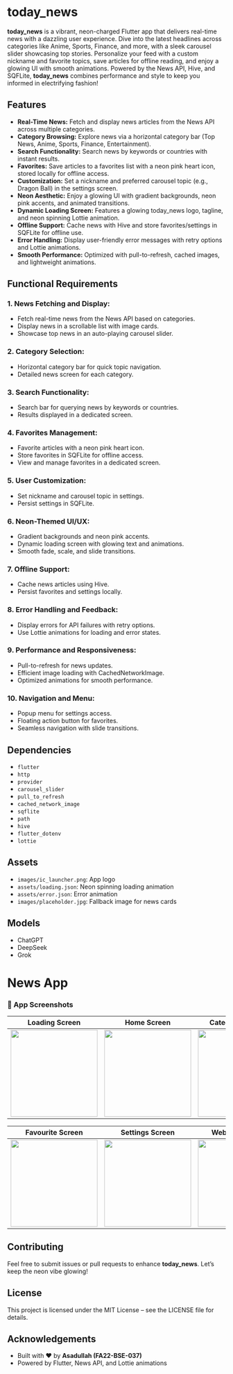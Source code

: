 
# today_news

**today_news** is a vibrant, neon-charged Flutter app that delivers real-time news with a dazzling user experience. Dive into the latest headlines across categories like Anime, Sports, Finance, and more, with a sleek carousel slider showcasing top stories. Personalize your feed with a custom nickname and favorite topics, save articles for offline reading, and enjoy a glowing UI with smooth animations. Powered by the News API, Hive, and SQFLite, **today_news** combines performance and style to keep you informed in electrifying fashion!

## Features
- **Real-Time News:** Fetch and display news articles from the News API across multiple categories.
- **Category Browsing:** Explore news via a horizontal category bar (Top News, Anime, Sports, Finance, Entertainment).
- **Search Functionality:** Search news by keywords or countries with instant results.
- **Favorites:** Save articles to a favorites list with a neon pink heart icon, stored locally for offline access.
- **Customization:** Set a nickname and preferred carousel topic (e.g., Dragon Ball) in the settings screen.
- **Neon Aesthetic:** Enjoy a glowing UI with gradient backgrounds, neon pink accents, and animated transitions.
- **Dynamic Loading Screen:** Features a glowing today_news logo, tagline, and neon spinning Lottie animation.
- **Offline Support:** Cache news with Hive and store favorites/settings in SQFLite for offline use.
- **Error Handling:** Display user-friendly error messages with retry options and Lottie animations.
- **Smooth Performance:** Optimized with pull-to-refresh, cached images, and lightweight animations.

## Functional Requirements

### 1. News Fetching and Display:
- Fetch real-time news from the News API based on categories.
- Display news in a scrollable list with image cards.
- Showcase top news in an auto-playing carousel slider.

### 2. Category Selection:
- Horizontal category bar for quick topic navigation.
- Detailed news screen for each category.

### 3. Search Functionality:
- Search bar for querying news by keywords or countries.
- Results displayed in a dedicated screen.

### 4. Favorites Management:
- Favorite articles with a neon pink heart icon.
- Store favorites in SQFLite for offline access.
- View and manage favorites in a dedicated screen.

### 5. User Customization:
- Set nickname and carousel topic in settings.
- Persist settings in SQFLite.

### 6. Neon-Themed UI/UX:
- Gradient backgrounds and neon pink accents.
- Dynamic loading screen with glowing text and animations.
- Smooth fade, scale, and slide transitions.

### 7. Offline Support:
- Cache news articles using Hive.
- Persist favorites and settings locally.

### 8. Error Handling and Feedback:
- Display errors for API failures with retry options.
- Use Lottie animations for loading and error states.

### 9. Performance and Responsiveness:
- Pull-to-refresh for news updates.
- Efficient image loading with CachedNetworkImage.
- Optimized animations for smooth performance.

### 10. Navigation and Menu:
- Popup menu for settings access.
- Floating action button for favorites.
- Seamless navigation with slide transitions.

## Dependencies
- `flutter`
- `http`
- `provider`
- `carousel_slider`
- `pull_to_refresh`
- `cached_network_image`
- `sqflite`
- `path`
- `hive`
- `flutter_dotenv`
- `lottie`

## Assets
- `images/ic_launcher.png`: App logo
- `assets/loading.json`: Neon spinning loading animation
- `assets/error.json`: Error animation
- `images/placeholder.jpg`: Fallback image for news cards

## Models
- ChatGPT
- DeepSeek
- Grok

# News App  
### 📰 App Screenshots

| Loading Screen | Home Screen | Categories/Search |
|----------------|-------------|-------------------|
| <img src="https://github.com/user-attachments/assets/a107b1ea-d3a7-46e4-bf90-6bbf449526a6" width="200"/> | <img src="https://github.com/user-attachments/assets/155108a6-d7fe-4817-ad3a-0af4437b832f" width="200"/> | <img src="https://github.com/user-attachments/assets/2255a7c2-1ecb-482d-8f5c-6f9a2c5012d1" width="200"/> |

| Favourite Screen | Settings Screen | Web Page Screen |
|------------------|------------------|------------------|
| <img src="https://github.com/user-attachments/assets/227cac3e-94df-49ad-b1af-297e7e7a8a90" width="200"/> | <img src="https://github.com/user-attachments/assets/2f333507-b961-41f1-ae9c-37800921d24b" width="200"/> | <img src="https://github.com/user-attachments/assets/abb63ae0-a68e-43cb-8ebd-f8d32e012de8" width="200"/> |




## Contributing
Feel free to submit issues or pull requests to enhance **today_news**. Let’s keep the neon vibe glowing!

## License
This project is licensed under the MIT License – see the LICENSE file for details.

## Acknowledgements
- Built with ❤️ by **Asadullah (FA22-BSE-037)**
- Powered by Flutter, News API, and Lottie animations

